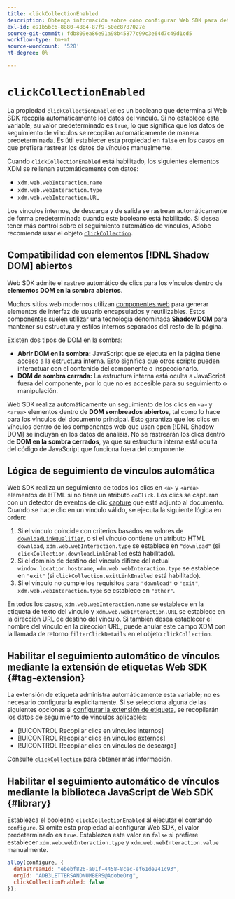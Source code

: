 ```yaml
---
title: clickCollectionEnabled
description: Obtenga información sobre cómo configurar Web SDK para determinar si los datos de clics en vínculos se recopilan automáticamente.
exl-id: e91b5bc6-8880-4884-87f9-60ec8787027e
source-git-commit: fdb809ea86e91a98b45877c99c3e64d7c49d1cd5
workflow-type: tm+mt
source-wordcount: '528'
ht-degree: 0%

---
```


# `clickCollectionEnabled`

La propiedad `clickCollectionEnabled` es un booleano que determina si Web SDK recopila automáticamente los datos del vínculo. Si no establece esta variable, su valor predeterminado es `true`, lo que significa que los datos de seguimiento de vínculos se recopilan automáticamente de manera predeterminada. Es útil establecer esta propiedad en `false` en los casos en que prefiera rastrear los datos de vínculos manualmente.

Cuando `clickCollectionEnabled` está habilitado, los siguientes elementos XDM se rellenan automáticamente con datos:

* `xdm.web.webInteraction.name`
* `xdm.web.webInteraction.type`
* `xdm.web.webInteraction.URL`

Los vínculos internos, de descarga y de salida se rastrean automáticamente de forma predeterminada cuando este booleano está habilitado. Si desea tener más control sobre el seguimiento automático de vínculos, Adobe recomienda usar el objeto [`clickCollection`](clickcollection.md).

## Compatibilidad con elementos [!DNL Shadow DOM] abiertos

Web SDK admite el rastreo automático de clics para los vínculos dentro de **elementos DOM en la sombra abiertos**.

Muchos sitios web modernos utilizan [componentes web](https://developer.mozilla.org/en-US/docs/Web/Web_Components) para generar elementos de interfaz de usuario encapsulados y reutilizables. Estos componentes suelen utilizar una tecnología denominada [**Shadow DOM**](https://developer.mozilla.org/en-US/docs/Web/API/Web_components/Using_shadow_DOM) para mantener su estructura y estilos internos separados del resto de la página.

Existen dos tipos de DOM en la sombra:

* **Abrir DOM en la sombra:** JavaScript que se ejecuta en la página tiene acceso a la estructura interna. Esto significa que otros scripts pueden interactuar con el contenido del componente o inspeccionarlo.
* **DOM de sombra cerrada:** La estructura interna está oculta a JavaScript fuera del componente, por lo que no es accesible para su seguimiento o manipulación.

Web SDK realiza automáticamente un seguimiento de los clics en `<a>` y `<area>` elementos dentro de **DOM sombreados abiertos**, tal como lo hace para los vínculos del documento principal. Esto garantiza que los clics en vínculos dentro de los componentes web que usan open [!DNL Shadow DOM] se incluyan en los datos de análisis. No se rastrearán los clics dentro de **DOM en la sombra cerrados**, ya que su estructura interna está oculta del código de JavaScript que funciona fuera del componente.

## Lógica de seguimiento de vínculos automática

Web SDK realiza un seguimiento de todos los clics en `<a>` y `<area>` elementos de HTML si no tiene un atributo `onClick`. Los clics se capturan con un detector de eventos de clic [capture](https://www.w3.org/TR/uievents/#capture-phase) que está adjunto al documento. Cuando se hace clic en un vínculo válido, se ejecuta la siguiente lógica en orden:

1. Si el vínculo coincide con criterios basados en valores de [`downloadLinkQualifier`](downloadlinkqualifier.md), o si el vínculo contiene un atributo HTML `download`, `xdm.web.webInteraction.type` se establece en `"download"` (si `clickCollection.downloadLinkEnabled` está habilitado).
1. Si el dominio de destino del vínculo difiere del actual `window.location.hostname`, `xdm.web.webInteraction.type` se establece en `"exit"` (si `clickCollection.exitLinkEnabled` está habilitado).
1. Si el vínculo no cumple los requisitos para `"download"` o `"exit"`, `xdm.web.webInteraction.type` se establece en `"other"`.

En todos los casos, `xdm.web.webInteraction.name` se establece en la etiqueta de texto del vínculo y `xdm.web.webInteraction.URL` se establece en la dirección URL de destino del vínculo. Si también desea establecer el nombre del vínculo en la dirección URL, puede anular este campo XDM con la llamada de retorno `filterClickDetails` en el objeto `clickCollection`.

## Habilitar el seguimiento automático de vínculos mediante la extensión de etiquetas Web SDK {#tag-extension}

La extensión de etiqueta administra automáticamente esta variable; no es necesario configurarla explícitamente. Si se selecciona alguna de las siguientes opciones al [configurar la extensión de etiqueta](/help/tags/extensions/client/web-sdk/web-sdk-extension-configuration.md), se recopilarán los datos de seguimiento de vínculos aplicables:

* [!UICONTROL Recopilar clics en vínculos internos]
* [!UICONTROL Recopilar clics en vínculos externos]
* [!UICONTROL Recopilar clics en vínculos de descarga]

Consulte [`clickCollection`](clickcollection.md) para obtener más información.

## Habilitar el seguimiento automático de vínculos mediante la biblioteca JavaScript de Web SDK {#library}

Establezca el booleano `clickCollectionEnabled` al ejecutar el comando `configure`. Si omite esta propiedad al configurar Web SDK, el valor predeterminado es `true`. Establezca este valor en `false` si prefiere establecer `xdm.web.webInteraction.type` y `xdm.web.webInteraction.value` manualmente.

```js
alloy(configure, {
  datastreamId: "ebebf826-a01f-4458-8cec-ef61de241c93",
  orgId: "ADB3LETTERSANDNUMBERS@AdobeOrg",
  clickCollectionEnabled: false
});
```
